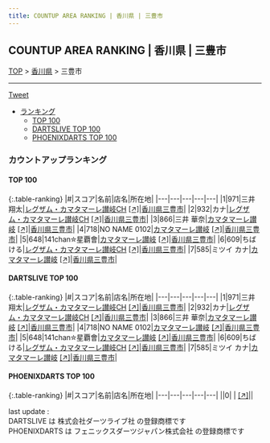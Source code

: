 ```yaml
---
title: COUNTUP AREA RANKING | 香川県 | 三豊市
---
```

## COUNTUP AREA RANKING | 香川県 | 三豊市

[TOP](/darts/rank/) > [香川県](/darts/rank/香川県/) > 三豊市

___

<a href="https://twitter.com/share?ref_src=twsrc%5Etfw" data-text="COUNTUP AREA RANKING | 香川県三豊市" class="twitter-share-button" data-hashtags="DARTSLIVE,PHOENIXDARTS,darts,ダーツ" data-show-count="false">Tweet</a>

* [ランキング](#カウントアップランキング)
    * [TOP 100](#top-100)
    * [DARTSLIVE TOP 100](#dartslive-top-100)
    * [PHOENIXDARTS TOP 100](#phoenixdarts-top-100)

### カウントアップランキング

#### TOP 100



{:.table-ranking}
|#|スコア|名前|店名|所在地|
|---|---|---|---|---|
|1|971|<span class="rank-name-dl">三井 翔太</span>|<a href="/darts/rank/shops/ae3281c196dc7b5f774c926eb736cb5a.html">レグザム・カマタマーレ讃岐CH</a> <a href="https://search.dartslive.com/jp/shop/ae3281c196dc7b5f774c926eb736cb5a">[↗]</a>|<a href="/darts/rank/香川県/三豊市">香川県三豊市</a>|
|2|932|<span class="rank-name-dl">カナ</span>|<a href="/darts/rank/shops/ae3281c196dc7b5f774c926eb736cb5a.html">レグザム・カマタマーレ讃岐CH</a> <a href="https://search.dartslive.com/jp/shop/ae3281c196dc7b5f774c926eb736cb5a">[↗]</a>|<a href="/darts/rank/香川県/三豊市">香川県三豊市</a>|
|3|866|<span class="rank-name-dl">三井 華奈</span>|<a href="/darts/rank/shops/ae3281c196dc7b5f774c926eb736cb5a.html">カマタマーレ讃岐</a> <a href="https://search.dartslive.com/jp/shop/ae3281c196dc7b5f774c926eb736cb5a">[↗]</a>|<a href="/darts/rank/香川県/三豊市">香川県三豊市</a>|
|4|718|<span class="rank-name-dl">NO NAME 0102</span>|<a href="/darts/rank/shops/ae3281c196dc7b5f774c926eb736cb5a.html">カマタマーレ讃岐</a> <a href="https://search.dartslive.com/jp/shop/ae3281c196dc7b5f774c926eb736cb5a">[↗]</a>|<a href="/darts/rank/香川県/三豊市">香川県三豊市</a>|
|5|648|<span class="rank-name-dl">141chan✮星覇會</span>|<a href="/darts/rank/shops/ae3281c196dc7b5f774c926eb736cb5a.html">カマタマーレ讃岐</a> <a href="https://search.dartslive.com/jp/shop/ae3281c196dc7b5f774c926eb736cb5a">[↗]</a>|<a href="/darts/rank/香川県/三豊市">香川県三豊市</a>|
|6|609|<span class="rank-name-dl">ちばける</span>|<a href="/darts/rank/shops/ae3281c196dc7b5f774c926eb736cb5a.html">レグザム・カマタマーレ讃岐CH</a> <a href="https://search.dartslive.com/jp/shop/ae3281c196dc7b5f774c926eb736cb5a">[↗]</a>|<a href="/darts/rank/香川県/三豊市">香川県三豊市</a>|
|7|585|<span class="rank-name-dl">ミツイ カナ</span>|<a href="/darts/rank/shops/ae3281c196dc7b5f774c926eb736cb5a.html">カマタマーレ讃岐</a> <a href="https://search.dartslive.com/jp/shop/ae3281c196dc7b5f774c926eb736cb5a">[↗]</a>|<a href="/darts/rank/香川県/三豊市">香川県三豊市</a>|


#### DARTSLIVE TOP 100



{:.table-ranking}
|#|スコア|名前|店名|所在地|
|---|---|---|---|---|
|1|971|<span class="rank-name-dl">三井 翔太</span>|<a href="/darts/rank/shops/ae3281c196dc7b5f774c926eb736cb5a.html">レグザム・カマタマーレ讃岐CH</a> <a href="https://search.dartslive.com/jp/shop/ae3281c196dc7b5f774c926eb736cb5a">[↗]</a>|<a href="/darts/rank/香川県/三豊市">香川県三豊市</a>|
|2|932|<span class="rank-name-dl">カナ</span>|<a href="/darts/rank/shops/ae3281c196dc7b5f774c926eb736cb5a.html">レグザム・カマタマーレ讃岐CH</a> <a href="https://search.dartslive.com/jp/shop/ae3281c196dc7b5f774c926eb736cb5a">[↗]</a>|<a href="/darts/rank/香川県/三豊市">香川県三豊市</a>|
|3|866|<span class="rank-name-dl">三井 華奈</span>|<a href="/darts/rank/shops/ae3281c196dc7b5f774c926eb736cb5a.html">カマタマーレ讃岐</a> <a href="https://search.dartslive.com/jp/shop/ae3281c196dc7b5f774c926eb736cb5a">[↗]</a>|<a href="/darts/rank/香川県/三豊市">香川県三豊市</a>|
|4|718|<span class="rank-name-dl">NO NAME 0102</span>|<a href="/darts/rank/shops/ae3281c196dc7b5f774c926eb736cb5a.html">カマタマーレ讃岐</a> <a href="https://search.dartslive.com/jp/shop/ae3281c196dc7b5f774c926eb736cb5a">[↗]</a>|<a href="/darts/rank/香川県/三豊市">香川県三豊市</a>|
|5|648|<span class="rank-name-dl">141chan✮星覇會</span>|<a href="/darts/rank/shops/ae3281c196dc7b5f774c926eb736cb5a.html">カマタマーレ讃岐</a> <a href="https://search.dartslive.com/jp/shop/ae3281c196dc7b5f774c926eb736cb5a">[↗]</a>|<a href="/darts/rank/香川県/三豊市">香川県三豊市</a>|
|6|609|<span class="rank-name-dl">ちばける</span>|<a href="/darts/rank/shops/ae3281c196dc7b5f774c926eb736cb5a.html">レグザム・カマタマーレ讃岐CH</a> <a href="https://search.dartslive.com/jp/shop/ae3281c196dc7b5f774c926eb736cb5a">[↗]</a>|<a href="/darts/rank/香川県/三豊市">香川県三豊市</a>|
|7|585|<span class="rank-name-dl">ミツイ カナ</span>|<a href="/darts/rank/shops/ae3281c196dc7b5f774c926eb736cb5a.html">カマタマーレ讃岐</a> <a href="https://search.dartslive.com/jp/shop/ae3281c196dc7b5f774c926eb736cb5a">[↗]</a>|<a href="/darts/rank/香川県/三豊市">香川県三豊市</a>|


#### PHOENIXDARTS TOP 100



{:.table-ranking}
|#|スコア|名前|店名|所在地|
|---|---|---|---|---|
||0|<span class="rank-name-dl"> </span>|<a href="/darts/rank/shops/.html"></a> <a href="">[↗]</a>|<a href="/darts/rank//"></a>|


<div class="footer border-top border-gray-light mt-5 pt-3 text-right text-gray">
    last update : <span style="font-weight: italic" id="foot_last_modified"></span><br />
    DARTSLIVE は 株式会社ダーツライブ社 の登録商標です<br />
    PHOENIXDARTS は フェニックスダーツジャパン株式会社 の登録商標です<br />
</div>

<script src="https://cdnjs.cloudflare.com/ajax/libs/jquery.tablesorter/2.31.3/js/jquery.tablesorter.min.js" integrity="sha512-qzgd5cYSZcosqpzpn7zF2ZId8f/8CHmFKZ8j7mU4OUXTNRd5g+ZHBPsgKEwoqxCtdQvExE5LprwwPAgoicguNg==" crossorigin="anonymous" referrerpolicy="no-referrer"></script>
<link rel="stylesheet" href="https://cdnjs.cloudflare.com/ajax/libs/jquery.tablesorter/2.31.3/css/theme.default.min.css" integrity="sha512-wghhOJkjQX0Lh3NSWvNKeZ0ZpNn+SPVXX1Qyc9OCaogADktxrBiBdKGDoqVUOyhStvMBmJQ8ZdMHiR3wuEq8+w==" crossorigin="anonymous" referrerpolicy="no-referrer" />
<script>
$(function() {
    $(".table-ranking").tablesorter({sortList:[[0, 0]]});
    $("#foot_last_modified").text(formatDate(new Date(document.lastModified), 'yyyy-MM-dd HH:mm:ss'));
});
</script>

<script async src="https://platform.twitter.com/widgets.js" charset="utf-8"></script>